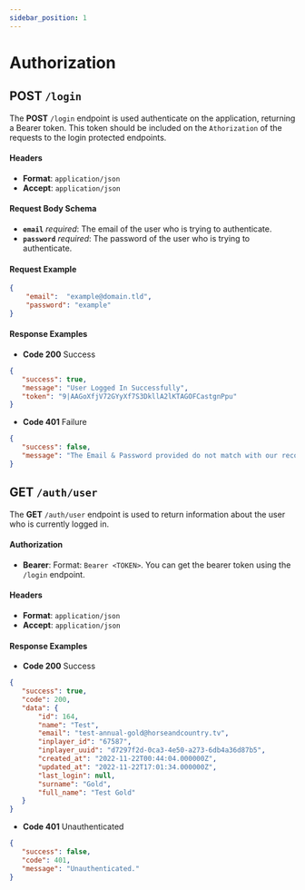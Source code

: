 ```yaml
---
sidebar_position: 1
---
```


# Authorization

## POST `/login`

The **POST** `/login` endpoint is used authenticate on the application, returning a Bearer token. This token should be included on the `Athorization` of the requests to the login protected endpoints. 

#### Headers

* **Format**: `application/json`
* **Accept**: `application/json`

#### Request Body Schema

* **`email`** *required*: The email of the user who is trying to authenticate.
* **`password`** *required*: The password of the user who is trying to authenticate.

#### Request Example

```json
{
    "email":  "example@domain.tld",
    "password": "example"
}
```

#### Response Examples

* **Code 200** Success
 ```json
{
    "success": true,
    "message": "User Logged In Successfully",
    "token": "9|AAGoXfjV72GYyXf7S3DkllA2lKTAGOFCastgnPpu"
}
 ```

* **Code 401** Failure
 ```json
{
    "success": false,
    "message": "The Email & Password provided do not match with our record."
}
 ```
 
## GET `/auth/user`

The **GET** `/auth/user` endpoint is used to return information about the user who is currently logged in.

#### Authorization

* **Bearer**: Format: `Bearer <TOKEN>`. You can get the bearer token using the `/login` endpoint.

#### Headers

* **Format**: `application/json`
* **Accept**: `application/json`

#### Response Examples

* **Code 200** Success
 ```json
{
    "success": true,
    "code": 200,
    "data": {
        "id": 164,
        "name": "Test",
        "email": "test-annual-gold@horseandcountry.tv",
        "inplayer_id": "67587",
        "inplayer_uuid": "d7297f2d-0ca3-4e50-a273-6db4a36d87b5",
        "created_at": "2022-11-22T00:44:04.000000Z",
        "updated_at": "2022-11-22T17:01:34.000000Z",
        "last_login": null,
        "surname": "Gold",
        "full_name": "Test Gold"
    }
}
 ```

* **Code 401** Unauthenticated
 ```json
{
    "success": false,
    "code": 401,
    "message": "Unauthenticated."
}
 ```